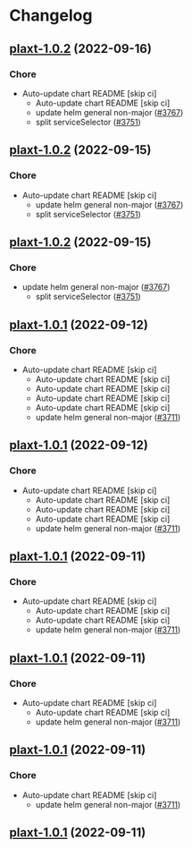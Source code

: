 # Changelog



## [plaxt-1.0.2](https://github.com/truecharts/charts/compare/plaxt-1.0.1...plaxt-1.0.2) (2022-09-16)

### Chore

- Auto-update chart README [skip ci]
  - Auto-update chart README [skip ci]
  - update helm general non-major ([#3767](https://github.com/truecharts/charts/issues/3767))
  - split serviceSelector ([#3751](https://github.com/truecharts/charts/issues/3751))




## [plaxt-1.0.2](https://github.com/truecharts/charts/compare/plaxt-1.0.1...plaxt-1.0.2) (2022-09-15)

### Chore

- Auto-update chart README [skip ci]
  - update helm general non-major ([#3767](https://github.com/truecharts/charts/issues/3767))
  - split serviceSelector ([#3751](https://github.com/truecharts/charts/issues/3751))




## [plaxt-1.0.2](https://github.com/truecharts/charts/compare/plaxt-1.0.1...plaxt-1.0.2) (2022-09-15)

### Chore

- update helm general non-major ([#3767](https://github.com/truecharts/charts/issues/3767))
  - split serviceSelector ([#3751](https://github.com/truecharts/charts/issues/3751))




## [plaxt-1.0.1](https://github.com/truecharts/charts/compare/plaxt-1.0.0...plaxt-1.0.1) (2022-09-12)

### Chore

- Auto-update chart README [skip ci]
  - Auto-update chart README [skip ci]
  - Auto-update chart README [skip ci]
  - Auto-update chart README [skip ci]
  - Auto-update chart README [skip ci]
  - update helm general non-major ([#3711](https://github.com/truecharts/charts/issues/3711))




## [plaxt-1.0.1](https://github.com/truecharts/charts/compare/plaxt-1.0.0...plaxt-1.0.1) (2022-09-12)

### Chore

- Auto-update chart README [skip ci]
  - Auto-update chart README [skip ci]
  - Auto-update chart README [skip ci]
  - Auto-update chart README [skip ci]
  - update helm general non-major ([#3711](https://github.com/truecharts/charts/issues/3711))




## [plaxt-1.0.1](https://github.com/truecharts/charts/compare/plaxt-1.0.0...plaxt-1.0.1) (2022-09-11)

### Chore

- Auto-update chart README [skip ci]
  - Auto-update chart README [skip ci]
  - Auto-update chart README [skip ci]
  - update helm general non-major ([#3711](https://github.com/truecharts/charts/issues/3711))




## [plaxt-1.0.1](https://github.com/truecharts/charts/compare/plaxt-1.0.0...plaxt-1.0.1) (2022-09-11)

### Chore

- Auto-update chart README [skip ci]
  - Auto-update chart README [skip ci]
  - update helm general non-major ([#3711](https://github.com/truecharts/charts/issues/3711))




## [plaxt-1.0.1](https://github.com/truecharts/charts/compare/plaxt-1.0.0...plaxt-1.0.1) (2022-09-11)

### Chore

- Auto-update chart README [skip ci]
  - update helm general non-major ([#3711](https://github.com/truecharts/charts/issues/3711))




## [plaxt-1.0.1](https://github.com/truecharts/charts/compare/plaxt-1.0.0...plaxt-1.0.1) (2022-09-11)


